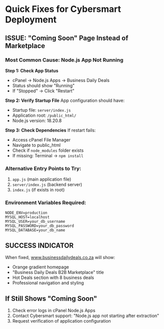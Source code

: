 # Quick Fixes for Cybersmart Deployment

## ISSUE: "Coming Soon" Page Instead of Marketplace

### Most Common Cause: Node.js App Not Running

**Step 1: Check App Status**
- cPanel → Node.js Apps → Business Daily Deals
- Status should show "Running"
- If "Stopped" → Click "Restart"

**Step 2: Verify Startup File**
App configuration should have:
- Startup file: `server/index.js`
- Application root: `/public_html/`
- Node.js version: 18.20.8

**Step 3: Check Dependencies**
If restart fails:
- Access cPanel File Manager
- Navigate to public_html
- Check if `node_modules` folder exists
- If missing: Terminal → `npm install`

### Alternative Entry Points to Try:
1. `app.js` (main application file)
2. `server/index.js` (backend server)
3. `index.js` (if exists in root)

### Environment Variables Required:
```
NODE_ENV=production
MYSQL_HOST=localhost
MYSQL_USER=your_db_username
MYSQL_PASSWORD=your_db_password
MYSQL_DATABASE=your_db_name
```

## SUCCESS INDICATOR
When fixed, www.businessdailydeals.co.za will show:
- Orange gradient homepage
- "Business Daily Deals B2B Marketplace" title
- Hot Deals section with 8 business deals
- Professional navigation and styling

## If Still Shows "Coming Soon"
1. Check error logs in cPanel Node.js Apps
2. Contact Cybersmart support: "Node.js app not starting after extraction"
3. Request verification of application configuration